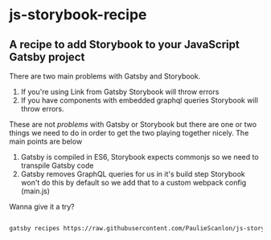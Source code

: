 # js-storybook-recipe

## A recipe to add Storybook to your **JavaScript** Gatsby project

There are two main problems with Gatsby and Storybook.

1. If you're using Link from Gatsby Storybook will throw errors
2. If you have components with embedded graphql queries Storybook will throw errors.

These are not _problems_ with Gatsby or Storybook but there are one or two things we need to do in order to get the two playing together nicely. The main points are below

1. Gatsby is compiled in ES6, Storybook expects commonjs so we need to transpile Gatsby code
2. Gatsby removes GraphQL queries for us in it's build step Storybook won't do this by default so we add that to a custom webpack config (main.js)

Wanna give it a try?

```sh

gatsby recipes https://raw.githubusercontent.com/PaulieScanlon/js-storybook-recipe/master/js-storybook-recipe.mdx
```
